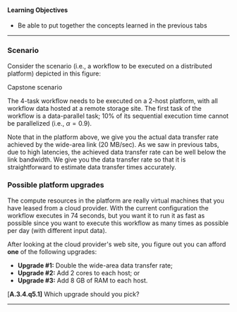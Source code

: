 
#### Learning Objectives

  - Be able to put together the concepts learned in the previous tabs  

---

### Scenario

Consider the scenario (i.e., a workflow to be executed on a distributed platform)
depicted in this figure: 

<object class="figure" type="image/svg+xml" data="{{ site.baseurl }}/public/img/workflows/workflow_capstone.svg">Capstone scenario</object>

The 4-task workflow needs to be executed on a 2-host platform, with all
workflow data hosted at a remote storage site.  The first task of the
workflow is a data-parallel task; 10% of its sequential execution time
cannot be parallelized (i.e., $\alpha = 0.9$).

Note that in the platform above, we give you the actual data transfer rate
achieved by the wide-area link (20 MB/sec). As we saw in previous tabs, due
to high latencies, the achieved data transfer rate can be well below the
link bandwidth.  We give you the data transfer rate so that it
is straightforward to estimate data transfer times accurately.

### Possible platform upgrades

The compute resources in the platform are really virtual machines that 
you have leased from a cloud provider.  With the current configuration
the workflow executes in 74 seconds, but you want it to run it 
as fast as possible since you want to execute this workflow as many times
as possible per day (with different input data). 

After looking at the cloud provider's web site, you 
figure out you can afford **one** of the following upgrades:

  - **Upgrade #1:** Double the wide-area data transfer rate;
  - **Upgrade #2:** Add 2 cores to each host; or
  - **Upgrade #3:** Add 8 GB of RAM to each host.

<p></p>

[**A.3.4.q5.1]** Which upgrade should you pick?

---
